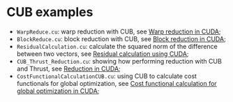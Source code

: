# CUB examples

- ```WarpReduce.cu```: warp reduction with CUB, see [Warp reduction in CUDA](http://www.orangeowlsolutions.com/archives/1395);
- ```BlockReduce.cu```: block reduction with CUB, see [Block reduction in CUDA](http://www.orangeowlsolutions.com/archives/1406);
- ```ResidualCalculation.cu```: calculate the squared norm of the difference between two vectors, see [Residual calculation using CUDA](http://www.orangeowlsolutions.com/archives/1411);
- ```CUB_Thrust_Reduction.cu```: showing how performing reduction with CUB and Thrust, see [Reduction in CUDA](http://stackoverflow.com/questions/20324277/reduction-in-cuda-using-global-memory/31898839#31898839);
- ```CostFunctionalCalculationCUB.cu```: using CUB to calculate cost functionals for global optimization, see [Cost functional calculation for global optimization in CUDA](http://www.orangeowlsolutions.com/archives/1416);
